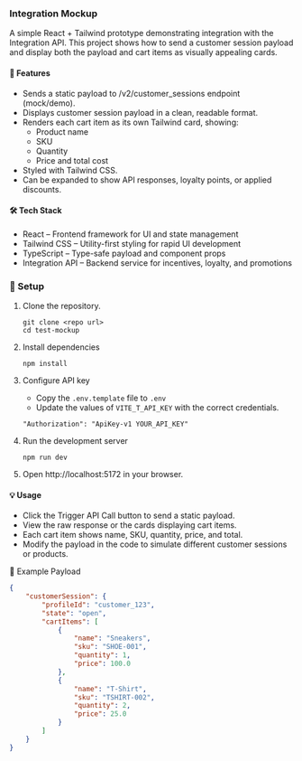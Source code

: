 ### Integration Mockup

A simple React + Tailwind prototype demonstrating integration with the Integration API. This project shows how to send a customer session payload and display both the payload and cart items as visually appealing cards.

#### 📌 Features

-   Sends a static payload to /v2/customer_sessions endpoint (mock/demo).
-   Displays customer session payload in a clean, readable format.
-   Renders each cart item as its own Tailwind card, showing:
    -   Product name
    -   SKU
    -   Quantity
    -   Price and total cost
-   Styled with Tailwind CSS.
-   Can be expanded to show API responses, loyalty points, or applied discounts.

#### 🛠 Tech Stack

-   React – Frontend framework for UI and state management
-   Tailwind CSS – Utility-first styling for rapid UI development
-   TypeScript – Type-safe payload and component props
-   Integration API – Backend service for incentives, loyalty, and promotions

### 🚀 Setup

1. Clone the repository.

    ```
    git clone <repo url>
    cd test-mockup
    ```

2. Install dependencies

    ```
    npm install
    ```

3. Configure API key

    - Copy the `.env.template` file to `.env`
    - Update the values of `VITE_T_API_KEY` with the correct credentials.

    ```
    "Authorization": "ApiKey-v1 YOUR_API_KEY"
    ```

4. Run the development server

    ```
    npm run dev
    ```

5. Open http://localhost:5172 in your browser.

#### 💡 Usage

-   Click the Trigger API Call button to send a static payload.
-   View the raw response or the cards displaying cart items.
-   Each cart item shows name, SKU, quantity, price, and total.
-   Modify the payload in the code to simulate different customer sessions or products.

🧩 Example Payload

```json
{
    "customerSession": {
        "profileId": "customer_123",
        "state": "open",
        "cartItems": [
            {
                "name": "Sneakers",
                "sku": "SHOE-001",
                "quantity": 1,
                "price": 100.0
            },
            {
                "name": "T-Shirt",
                "sku": "TSHIRT-002",
                "quantity": 2,
                "price": 25.0
            }
        ]
    }
}
```

